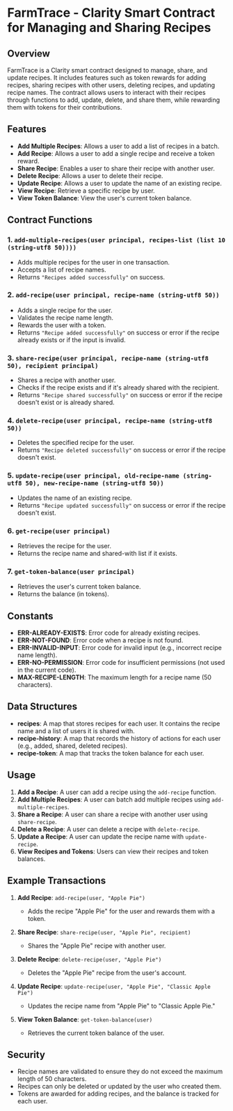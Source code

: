 # FarmTrace - Clarity Smart Contract for Managing and Sharing Recipes

## Overview

FarmTrace is a Clarity smart contract designed to manage, share, and update recipes. It includes features such as token rewards for adding recipes, sharing recipes with other users, deleting recipes, and updating recipe names. The contract allows users to interact with their recipes through functions to add, update, delete, and share them, while rewarding them with tokens for their contributions.

## Features

- **Add Multiple Recipes**: Allows a user to add a list of recipes in a batch.
- **Add Recipe**: Allows a user to add a single recipe and receive a token reward.
- **Share Recipe**: Enables a user to share their recipe with another user.
- **Delete Recipe**: Allows a user to delete their recipe.
- **Update Recipe**: Allows a user to update the name of an existing recipe.
- **View Recipe**: Retrieve a specific recipe by user.
- **View Token Balance**: View the user's current token balance.

## Contract Functions

### 1. `add-multiple-recipes(user principal, recipes-list (list 10 (string-utf8 50))))`
   - Adds multiple recipes for the user in one transaction.
   - Accepts a list of recipe names.
   - Returns `"Recipes added successfully"` on success.

### 2. `add-recipe(user principal, recipe-name (string-utf8 50))`
   - Adds a single recipe for the user.
   - Validates the recipe name length.
   - Rewards the user with a token.
   - Returns `"Recipe added successfully"` on success or error if the recipe already exists or if the input is invalid.

### 3. `share-recipe(user principal, recipe-name (string-utf8 50), recipient principal)`
   - Shares a recipe with another user.
   - Checks if the recipe exists and if it's already shared with the recipient.
   - Returns `"Recipe shared successfully"` on success or error if the recipe doesn't exist or is already shared.

### 4. `delete-recipe(user principal, recipe-name (string-utf8 50))`
   - Deletes the specified recipe for the user.
   - Returns `"Recipe deleted successfully"` on success or error if the recipe doesn't exist.

### 5. `update-recipe(user principal, old-recipe-name (string-utf8 50), new-recipe-name (string-utf8 50))`
   - Updates the name of an existing recipe.
   - Returns `"Recipe updated successfully"` on success or error if the recipe doesn't exist.

### 6. `get-recipe(user principal)`
   - Retrieves the recipe for the user.
   - Returns the recipe name and shared-with list if it exists.

### 7. `get-token-balance(user principal)`
   - Retrieves the user's current token balance.
   - Returns the balance (in tokens).

## Constants

- **ERR-ALREADY-EXISTS**: Error code for already existing recipes.
- **ERR-NOT-FOUND**: Error code when a recipe is not found.
- **ERR-INVALID-INPUT**: Error code for invalid input (e.g., incorrect recipe name length).
- **ERR-NO-PERMISSION**: Error code for insufficient permissions (not used in the current code).
- **MAX-RECIPE-LENGTH**: The maximum length for a recipe name (50 characters).

## Data Structures

- **recipes**: A map that stores recipes for each user. It contains the recipe name and a list of users it is shared with.
- **recipe-history**: A map that records the history of actions for each user (e.g., added, shared, deleted recipes).
- **recipe-token**: A map that tracks the token balance for each user.

## Usage

1. **Add a Recipe**: A user can add a recipe using the `add-recipe` function.
2. **Add Multiple Recipes**: A user can batch add multiple recipes using `add-multiple-recipes`.
3. **Share a Recipe**: A user can share a recipe with another user using `share-recipe`.
4. **Delete a Recipe**: A user can delete a recipe with `delete-recipe`.
5. **Update a Recipe**: A user can update the recipe name with `update-recipe`.
6. **View Recipes and Tokens**: Users can view their recipes and token balances.

## Example Transactions

1. **Add Recipe**: `add-recipe(user, "Apple Pie")`
   - Adds the recipe "Apple Pie" for the user and rewards them with a token.

2. **Share Recipe**: `share-recipe(user, "Apple Pie", recipient)`
   - Shares the "Apple Pie" recipe with another user.

3. **Delete Recipe**: `delete-recipe(user, "Apple Pie")`
   - Deletes the "Apple Pie" recipe from the user's account.

4. **Update Recipe**: `update-recipe(user, "Apple Pie", "Classic Apple Pie")`
   - Updates the recipe name from "Apple Pie" to "Classic Apple Pie."

5. **View Token Balance**: `get-token-balance(user)`
   - Retrieves the current token balance of the user.

## Security

- Recipe names are validated to ensure they do not exceed the maximum length of 50 characters.
- Recipes can only be deleted or updated by the user who created them.
- Tokens are awarded for adding recipes, and the balance is tracked for each user.